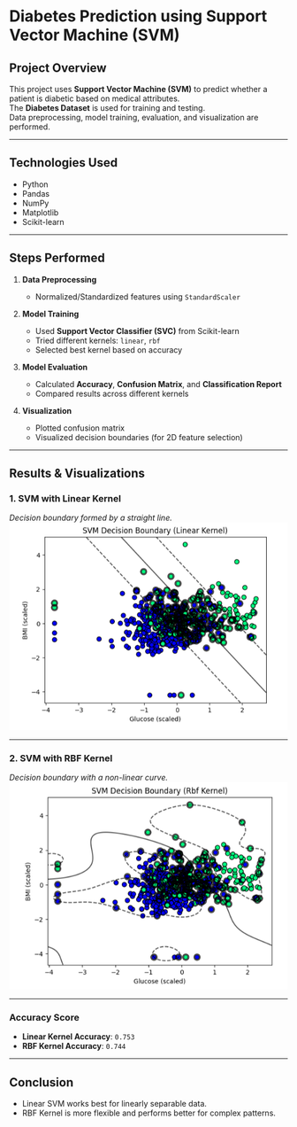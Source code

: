 
#  Diabetes Prediction using Support Vector Machine (SVM)

##  Project Overview
This project uses **Support Vector Machine (SVM)** to predict whether a patient is diabetic based on medical attributes.  
The **Diabetes Dataset** is used for training and testing.  
Data preprocessing, model training, evaluation, and visualization are performed.

---

##  Technologies Used
- Python
- Pandas
- NumPy
- Matplotlib
- Scikit-learn

---


##  Steps Performed
1. **Data Preprocessing**
   - Normalized/Standardized features using `StandardScaler`

2. **Model Training**
   - Used **Support Vector Classifier (SVC)** from Scikit-learn
   - Tried different kernels: `linear`, `rbf`
   - Selected best kernel based on accuracy

3. **Model Evaluation**
   - Calculated **Accuracy**, **Confusion Matrix**, and **Classification Report**
   - Compared results across different kernels

4. **Visualization**
   - Plotted confusion matrix
   - Visualized decision boundaries (for 2D feature selection)

---

##  Results & Visualizations
### 1. SVM with Linear Kernel
_Decision boundary formed by a straight line._
![Linear Kernel](screenshots/linear.PNG)

---

### 2. SVM with RBF Kernel
_Decision boundary with a non-linear curve._
![RBF Kernel](screenshots/rbf.PNG)


---

###  Accuracy Score
- **Linear Kernel Accuracy**: `0.753`
- **RBF Kernel Accuracy**: `0.744`
---
## Conclusion
- Linear SVM works best for linearly separable data.
- RBF Kernel is more flexible and performs better for complex patterns.
  
